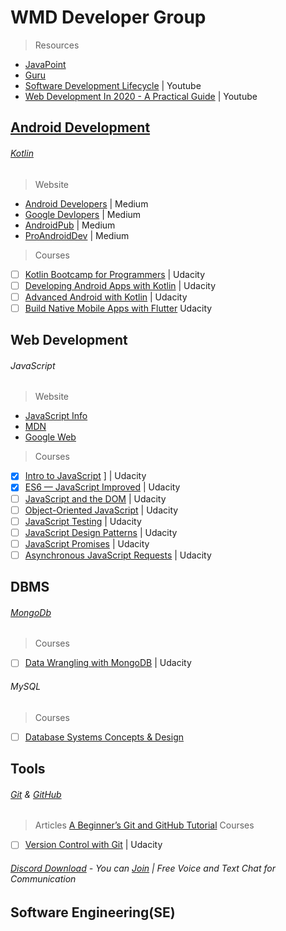 # WMD Developer Group
> Resources
 - [JavaPoint](https://www.javatpoint.com/)
 - [Guru](https://www.guru99.com/)
 - [Software Development Lifecycle](https://youtu.be/i-QyW8D3ei0) | Youtube
 - [Web Development In 2020 - A Practical Guide](https://youtu.be/0pThnRneDjw) | Youtube
## [Android Development](https://developer.android.com/)
###### [Kotlin](https://kotlinlang.org/)
> Website
- [Android Developers](https://medium.com/androiddevelopers) | Medium
- [Google Devlopers](https://medium.com/google-developers) | Medium
- [AndroidPub](https://android.jlelse.eu/) | Medium
- [ProAndroidDev](https://proandroiddev.com/) | Medium
> Courses
- [ ] [Kotlin Bootcamp for Programmers](https://www.udacity.com/course/kotlin-bootcamp-for-programmers--ud9011) | Udacity
- [ ] [Developing Android Apps with Kotlin](https://www.udacity.com/course/developing-android-apps-with-kotlin--ud9012) | Udacity
- [ ] [Advanced Android with Kotlin](https://www.udacity.com/course/advanced-android-with-kotlin--ud940) | Udacity
- [ ] [Build Native Mobile Apps with Flutter](https://www.udacity.com/course/build-native-mobile-apps-with-flutter--ud905) Udacity
## Web Development
###### JavaScript
> Website
- [JavaScript Info](https://javascript.info/)
- [MDN](https://developer.mozilla.org/en-US/docs/Web/JavaScript)
- [Google Web](https://developers.google.com/web)
> Courses
- [x] [Intro to JavaScript](https://www.udacity.com/course/intro-to-javascript--ud803) ] | Udacity
- [x] [ES6 — JavaScript Improved](https://www.udacity.com/course/es6-javascript-improved--ud356) | Udacity
- [ ] [JavaScript and the DOM](https://www.udacity.com/course/javascript-and-the-dom--ud117) | Udacity
- [ ] [Object-Oriented JavaScript](https://www.udacity.com/course/object-oriented-javascript--ud711) | Udacity
- [ ] [JavaScript Testing](https://www.udacity.com/course/javascript-testing--ud549) | Udacity
- [ ] [JavaScript Design Patterns](https://www.udacity.com/course/javascript-design-patterns--ud989) | Udacity
- [ ] [JavaScript Promises](https://www.udacity.com/course/javascript-promises--ud898) | Udacity
- [ ] [Asynchronous JavaScript Requests](https://www.udacity.com/course/asynchronous-javascript-requests--ud109) | Udacity
## DBMS
###### [MongoDb](https://www.mongodb.com/)
> Courses
- [ ] [Data Wrangling with MongoDB](https://www.udacity.com/course/data-wrangling-with-mongodb--ud032) | Udacity
###### MySQL
> Courses
- [ ] [Database Systems Concepts & Design](https://www.udacity.com/course/database-systems-concepts-design--ud150)
## Tools
###### [Git](https://git-scm.com/) & [GitHub](https://github.com/)
> Articles
[A Beginner’s Git and GitHub Tutorial](https://blog.udacity.com/2015/06/a-beginners-git-github-tutorial.html)
> Courses
- [ ] [Version Control with Git](https://www.udacity.com/course/version-control-with-git--ud123) | Udacity
###### [Discord Download](https://discordapp.com/) - You can [Join](https://discord.gg/XJ4XH4) | Free Voice and Text Chat for Communication 
## Software Engineering(SE)
